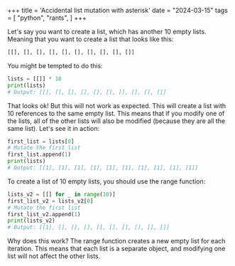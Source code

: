 +++
title = 'Accidental list mutation with asterisk'
date = "2024-03-15"
tags = [
    "python",
    "rants",
]
+++

Let's say you want to create a list, which has another 10 empty lists. 
Meaning that you want to create a list that looks like this:
```python
[[], [], [], [], [], [], [], [], [], []]
```
You might be tempted to do this:

```python
lists = [[]] * 10
print(lists)
# Output: [[], [], [], [], [], [], [], [], [], []]
```
That looks ok! But this will not work as expected. This will create a list with 10 references to the same empty list. This means that if you modify one of the lists, all of the other lists will also be modified (because they are all the same list).
Let's see it in action:
```python
first_list = lists[0]
# Mutate the first list
first_list.append(1)
print(lists)
# Output: [[1], [1], [1], [1], [1], [1], [1], [1], [1], [1]]
```
To create a list of 10 empty lists, you should use the range function:
```python
lists_v2 = [[] for _ in range(10)]
first_list_v2 = lists_v2[0]
# Mutate the first list
first_list_v2.append(1)
print(lists_v2)
# Output: [[1], [], [], [], [], [], [], [], [], []]
```
Why does this work? The range function creates a new empty list for each iteration. This means that each list is a separate object, and modifying one list will not affect the other lists.

